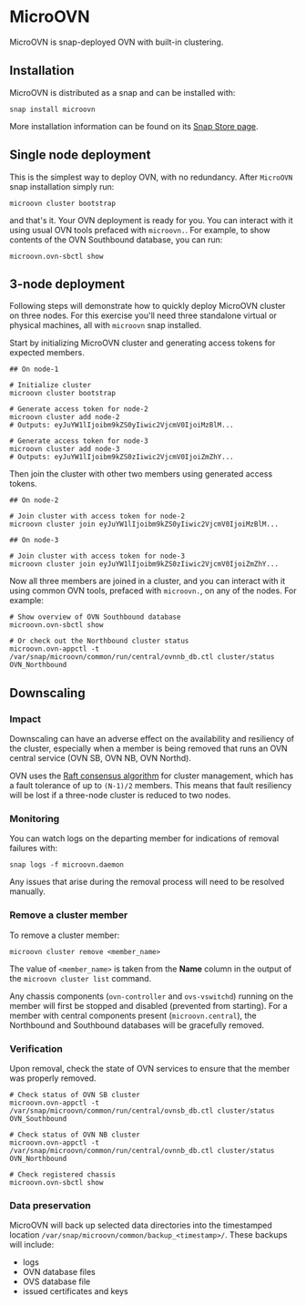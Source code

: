 # MicroOVN

MicroOVN is snap-deployed OVN with built-in clustering.

## Installation

MicroOVN is distributed as a snap and can be installed with:

```shell
snap install microovn
```

More installation information can be found on its [Snap Store page](https://snapcraft.io/microovn).

## Single node deployment

This is the simplest way to deploy OVN, with no redundancy. After `MicroOVN`
snap installation simply run:

```shell
microovn cluster bootstrap
```

and that's it. Your OVN deployment is ready for you. You can interact with it
using usual OVN tools prefaced with `microovn.`. For example, to show
contents of the OVN Southbound database, you can run:

```shell
microovn.ovn-sbctl show
```

## 3-node deployment

Following steps will demonstrate how to quickly deploy MicroOVN cluster on
three nodes. For this exercise you'll need three standalone virtual or physical
machines, all with `microovn` snap installed.

Start by initializing MicroOVN cluster and generating access tokens
for expected members.

```shell
## On node-1

# Initialize cluster
microovn cluster bootstrap

# Generate access token for node-2
microovn cluster add node-2
# Outputs: eyJuYW1lIjoibm9kZS0yIiwic2VjcmV0IjoiMzBlM...

# Generate access token for node-3
microovn cluster add node-3
# Outputs: eyJuYW1lIjoibm9kZS0zIiwic2VjcmV0IjoiZmZhY...
```

Then join the cluster with other two members using generated access tokens.

```shell
## On node-2

# Join cluster with access token for node-2
microovn cluster join eyJuYW1lIjoibm9kZS0yIiwic2VjcmV0IjoiMzBlM...
```

```shell
## On node-3

# Join cluster with access token for node-3
microovn cluster join eyJuYW1lIjoibm9kZS0zIiwic2VjcmV0IjoiZmZhY...
```

Now all three members are joined in a cluster, and you can interact with it
using common OVN tools, prefaced with `microovn.`, on any of the nodes.
For example:

```shell
# Show overview of OVN Southbound database
microovn.ovn-sbctl show

# Or check out the Northbound cluster status
microovn.ovn-appctl -t /var/snap/microovn/common/run/central/ovnnb_db.ctl cluster/status OVN_Northbound
```

## Downscaling

### Impact

Downscaling can have an adverse effect on the availability and resiliency of
the cluster, especially when a member is being removed that runs an OVN central
service (OVN SB, OVN NB, OVN Northd).

OVN uses the [Raft consensus algorithm](https://raft.github.io) for cluster
management, which has a fault tolerance of up to `(N-1)/2` members. This means
that fault resiliency will be lost if a three-node cluster is reduced to two
nodes.

### Monitoring

You can watch logs on the departing member for indications of removal failures
with:

    snap logs -f microovn.daemon

Any issues that arise during the removal process will need to be resolved
manually.

### Remove a cluster member

To remove a cluster member:

    microovn cluster remove <member_name>

The value of `<member_name>` is taken from the **Name** column in the output
of the `microovn cluster list` command.

Any chassis components (`ovn-controller` and `ovs-vswitchd`) running on the
member will first be stopped and disabled (prevented from starting). For a
member with central components present (`microovn.central`), the Northbound and
Southbound databases will be gracefully removed.

### Verification

Upon removal, check the state of OVN services to ensure that the member was
properly removed.

```
# Check status of OVN SB cluster
microovn.ovn-appctl -t /var/snap/microovn/common/run/central/ovnsb_db.ctl cluster/status OVN_Southbound

# Check status of OVN NB cluster
microovn.ovn-appctl -t /var/snap/microovn/common/run/central/ovnnb_db.ctl cluster/status OVN_Northbound

# Check registered chassis
microovn.ovn-sbctl show
```

### Data preservation

MicroOVN will back up selected data directories into the timestamped location
`/var/snap/microovn/common/backup_<timestamp>/`. These backups will include:

* logs
* OVN database files
* OVS database file
* issued certificates and keys
